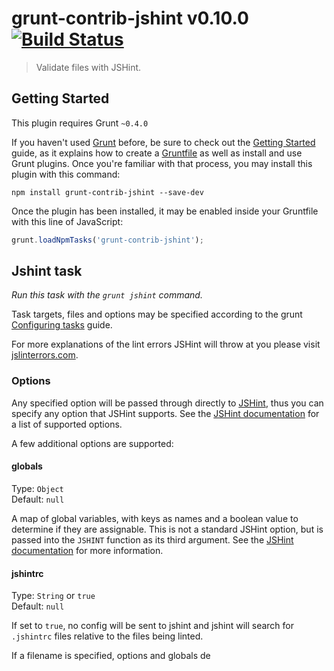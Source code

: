# grunt-contrib-jshint v0.10.0 [![Build Status](https://travis-ci.org/gruntjs/grunt-contrib-jshint.png?branch=master)](https://travis-ci.org/gruntjs/grunt-contrib-jshint)

> Validate files with JSHint.



## Getting Started
This plugin requires Grunt `~0.4.0`

If you haven't used [Grunt](http://gruntjs.com/) before, be sure to check out the [Getting Started](http://gruntjs.com/getting-started) guide, as it explains how to create a [Gruntfile](http://gruntjs.com/sample-gruntfile) as well as install and use Grunt plugins. Once you're familiar with that process, you may install this plugin with this command:

```shell
npm install grunt-contrib-jshint --save-dev
```

Once the plugin has been installed, it may be enabled inside your Gruntfile with this line of JavaScript:

```js
grunt.loadNpmTasks('grunt-contrib-jshint');
```




## Jshint task
_Run this task with the `grunt jshint` command._

Task targets, files and options may be specified according to the grunt [Configuring tasks](http://gruntjs.com/configuring-tasks) guide.

For more explanations of the lint errors JSHint will throw at you please visit [jslinterrors.com](http://jslinterrors.com/).

### Options

Any specified option will be passed through directly to [JSHint][], thus you can specify any option that JSHint supports. See the [JSHint documentation][] for a list of supported options.

[JSHint]: http://www.jshint.com/
[JSHint documentation]: http://www.jshint.com/docs/

A few additional options are supported:


#### globals

Type: `Object`  
Default: `null`

A map of global variables, with keys as names and a boolean value to determine if they are assignable. This is not a standard JSHint option, but is passed into the `JSHINT` function as its third argument. See the [JSHint documentation][] for more information.


#### jshintrc

Type: `String` or `true`  
Default: `null`

If set to `true`, no config will be sent to jshint and jshint will search for `.jshintrc` files relative to the files being linted.

If a filename is specified, options and globals de